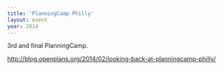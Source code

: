 ```yaml
---
title: 'PlanningCamp Philly'
layout: event
year: 2014
---
```


3rd and final PlanningCamp.

http://blog.openplans.org/2014/02/looking-back-at-planningcamp-philly/

